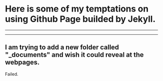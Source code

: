 # Here is some of my temptations on using Github Page builded by Jekyll.
****
****
## I am trying to add a new folder called "_documents" and wish it could reveal at the webpages.  

Failed.

